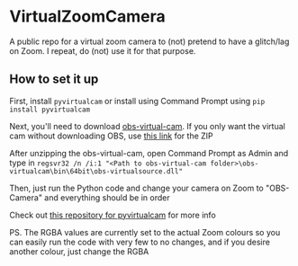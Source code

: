 # VirtualZoomCamera
A public repo for a virtual zoom camera to (not) pretend to have a glitch/lag on Zoom. I repeat, do (not) use it for that purpose.

## How to set it up
First, install `pyvirtualcam` or install using Command Prompt using `pip install pyvirtualcam`

Next, you'll need to download [obs-virtual-cam](https://github.com/Fenrirthviti/obs-virtual-cam/releases). If you only want the virtual cam without downloading OBS, use [this link](https://github.com/CatxFish/obs-virtual-cam/releases) for the ZIP

After unzipping the obs-virtual-cam, open Command Prompt as Admin and type in `regsvr32 /n /i:1 "<Path to obs-virtual-cam folder>\obs-virtualcam\bin\64bit\obs-virtualsource.dll"`

Then, just run the Python code and change your camera on Zoom to "OBS-Camera" and everything should be in order

Check out [this repository for pyvirtualcam](https://github.com/letmaik/pyvirtualcam) for more info

PS. The RGBA values are currently set to the actual Zoom colours so you can easily run the code with very few to no changes, and if you desire another colour, just change the RGBA

